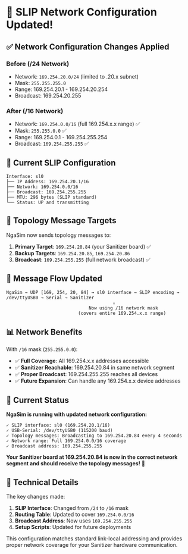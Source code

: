 # 🎯 **SLIP Network Configuration Updated!**

## ✅ **Network Configuration Changes Applied**

### **Before (/24 Network)**
- Network: `169.254.20.0/24` (limited to .20.x subnet)
- Mask: `255.255.255.0`  
- Range: 169.254.20.1 - 169.254.20.254
- Broadcast: 169.254.20.255

### **After (/16 Network)** 
- Network: `169.254.0.0/16` (full 169.254.x.x range) ✅
- Mask: `255.255.0.0` ✅  
- Range: 169.254.0.1 - 169.254.255.254
- Broadcast: `169.254.255.255` ✅

## 📡 **Current SLIP Configuration**

```
Interface: sl0
├── IP Address: 169.254.20.1/16
├── Network: 169.254.0.0/16
├── Broadcast: 169.254.255.255
├── MTU: 296 bytes (SLIP standard)
└── Status: UP and transmitting
```

## 🎯 **Topology Message Targets**

NgaSim now sends topology messages to:
1. **Primary Target**: `169.254.20.84` (your Sanitizer board) ✅
2. **Backup Targets**: `169.254.20.85`, `169.254.20.86`
3. **Broadcast**: `169.254.255.255` (full network broadcast) ✅

## 🔄 **Message Flow Updated**

```
NgaSim → UDP [169, 254, 20, 84] → sl0 interface → SLIP encoding → /dev/ttyUSB0 → Serial → Sanitizer
                                        ↓
                               Now using /16 network mask
                           (covers entire 169.254.x.x range)
```

## 📊 **Network Benefits**

With `/16` mask (`255.255.0.0`):
- ✅ **Full Coverage**: All 169.254.x.x addresses accessible
- ✅ **Sanitizer Reachable**: 169.254.20.84 in same network segment
- ✅ **Proper Broadcast**: 169.254.255.255 reaches all devices
- ✅ **Future Expansion**: Can handle any 169.254.x.x device addresses

## 🎪 **Current Status**

**NgaSim is running with updated network configuration:**
```
✓ SLIP interface: sl0 (169.254.20.1/16)
✓ USB-Serial: /dev/ttyUSB0 (115200 baud)
✓ Topology messages: Broadcasting to 169.254.20.84 every 4 seconds
✓ Network range: Full 169.254.0.0/16 coverage
✓ Broadcast address: 169.254.255.255
```

**Your Sanitizer board at 169.254.20.84 is now in the correct network segment and should receive the topology messages!** 🚀

## 🔧 **Technical Details**

The key changes made:

1. **SLIP Interface**: Changed from `/24` to `/16` mask
2. **Routing Table**: Updated to cover `169.254.0.0/16` 
3. **Broadcast Address**: Now uses `169.254.255.255`
4. **Setup Scripts**: Updated for future deployments

This configuration matches standard link-local addressing and provides proper network coverage for your Sanitizer hardware communication.